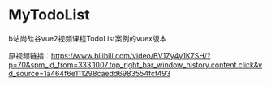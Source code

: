 # MyTodoList
b站尚硅谷vue2视频课程TodoList案例的vuex版本

原视频链接：https://www.bilibili.com/video/BV1Zy4y1K7SH/?p=70&spm_id_from=333.1007.top_right_bar_window_history.content.click&vd_source=1a464f6e111298caedd6983554fcf493
